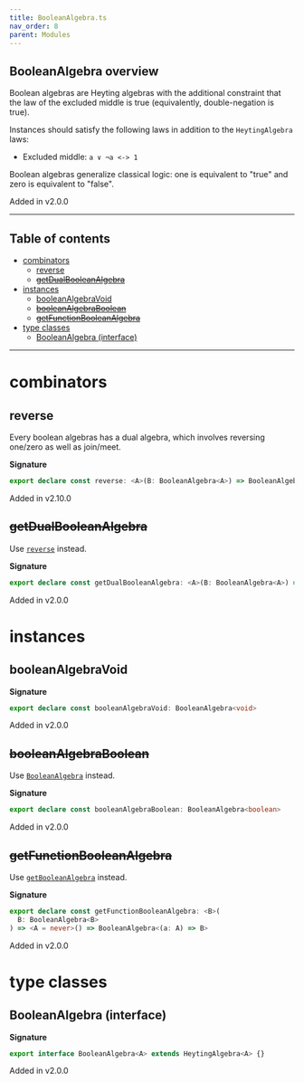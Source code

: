 ```yaml
---
title: BooleanAlgebra.ts
nav_order: 8
parent: Modules
---
```


## BooleanAlgebra overview

Boolean algebras are Heyting algebras with the additional constraint that the law of the excluded middle is true
(equivalently, double-negation is true).

Instances should satisfy the following laws in addition to the `HeytingAlgebra` laws:

- Excluded middle: `a ∨ ¬a <-> 1`

Boolean algebras generalize classical logic: one is equivalent to "true" and zero is equivalent to "false".

Added in v2.0.0

---

<h2 class="text-delta">Table of contents</h2>

- [combinators](#combinators)
  - [reverse](#reverse)
  - [~~getDualBooleanAlgebra~~](#getdualbooleanalgebra)
- [instances](#instances)
  - [booleanAlgebraVoid](#booleanalgebravoid)
  - [~~booleanAlgebraBoolean~~](#booleanalgebraboolean)
  - [~~getFunctionBooleanAlgebra~~](#getfunctionbooleanalgebra)
- [type classes](#type-classes)
  - [BooleanAlgebra (interface)](#booleanalgebra-interface)

---

# combinators

## reverse

Every boolean algebras has a dual algebra, which involves reversing one/zero as well as join/meet.

**Signature**

```ts
export declare const reverse: <A>(B: BooleanAlgebra<A>) => BooleanAlgebra<A>
```

Added in v2.10.0

## ~~getDualBooleanAlgebra~~

Use [`reverse`](#reverse) instead.

**Signature**

```ts
export declare const getDualBooleanAlgebra: <A>(B: BooleanAlgebra<A>) => BooleanAlgebra<A>
```

Added in v2.0.0

# instances

## booleanAlgebraVoid

**Signature**

```ts
export declare const booleanAlgebraVoid: BooleanAlgebra<void>
```

Added in v2.0.0

## ~~booleanAlgebraBoolean~~

Use [`BooleanAlgebra`](./boolean.ts.html#BooleanAlgebra) instead.

**Signature**

```ts
export declare const booleanAlgebraBoolean: BooleanAlgebra<boolean>
```

Added in v2.0.0

## ~~getFunctionBooleanAlgebra~~

Use [`getBooleanAlgebra`](./function.ts.html#getBooleanAlgebra) instead.

**Signature**

```ts
export declare const getFunctionBooleanAlgebra: <B>(
  B: BooleanAlgebra<B>
) => <A = never>() => BooleanAlgebra<(a: A) => B>
```

Added in v2.0.0

# type classes

## BooleanAlgebra (interface)

**Signature**

```ts
export interface BooleanAlgebra<A> extends HeytingAlgebra<A> {}
```

Added in v2.0.0
